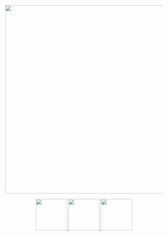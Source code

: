 
<h6 align="center">
  <br>
  <a><img src="https://files.catbox.moe/3lzksh.gif" width="600"></a>
  <br>
  <br>
<a href="https://wylan.straw.page/"><img src="https://files.catbox.moe/dktmyq.png" width="100"</a> <a href="https://rentry.co/whitechess"><img src="https://files.catbox.moe/1mclcl.png" width="100"</a> <a href="https://augustaquarium.atabook.org/"><img src="https://files.catbox.moe/4onz6y.png" width="100"</a>
